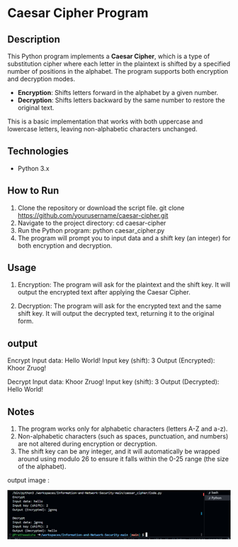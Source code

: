 # Caesar Cipher Program

## Description
This Python program implements a **Caesar Cipher**, which is a type of substitution cipher where each letter in the plaintext is shifted by a specified number of positions in the alphabet. The program supports both encryption and decryption modes.

- **Encryption**: Shifts letters forward in the alphabet by a given number.
- **Decryption**: Shifts letters backward by the same number to restore the original text.

This is a basic implementation that works with both uppercase and lowercase letters, leaving non-alphabetic characters unchanged.

## Technologies
- Python 3.x

## How to Run
1. Clone the repository or download the script file.
   git clone https://github.com/yourusername/caesar-cipher.git
2. Navigate to the project directory:
   cd caesar-cipher
3.  Run the Python program:
    python caesar_cipher.py
4. The program will prompt you to input data and a shift key (an integer) for both encryption and 
   decryption.


## Usage
1. Encryption:
The program will ask for the plaintext and the shift key.
It will output the encrypted text after applying the Caesar Cipher.

2. Decryption:
The program will ask for the encrypted text and the same shift key.
It will output the decrypted text, returning it to the original form.

## output 

Encrypt
Input data: Hello World!
Input key (shift): 3
Output (Encrypted): Khoor Zruog!

Decrypt
Input data: Khoor Zruog!
Input key (shift): 3
Output (Decrypted): Hello World!


## Notes

1. The program works only for alphabetic characters (letters A-Z and a-z).
2. Non-alphabetic characters (such as spaces, punctuation, and numbers) are not altered during 
 encryption or decryption.
3. The shift key can be any integer, and it will automatically be wrapped around using modulo 26 to ensure it falls within the 0-25 range (the size of the alphabet).




output image :

![alt text](image.png)